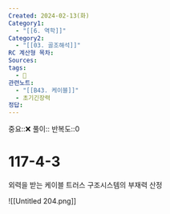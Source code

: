 ```yaml
---
Created: 2024-02-13(화)
Category1:
  - "[[6. 역학]]"
Category2:
  - "[[03. 골조해석]]"
RC 계산형 목차: 
Sources: 
tags:
  - 🧮
관련노트:
  - "[[B43. 케이블]]"
  - 초기긴장력
정답:
---
```

중요::❌
풀이::
반복도::0
#  117-4-3

외력을 받는 케이블 트러스 구조시스템의 부재력 산정

![[Untitled 204.png]]